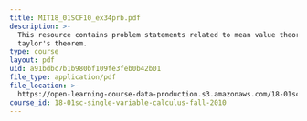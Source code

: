 ```yaml
---
title: MIT18_01SCF10_ex34prb.pdf
description: >-
  This resource contains problem statements related to mean value theorem and
  taylor's theorem.
type: course
layout: pdf
uid: a91bdbc7b1b980bf109fe3feb0b42b01
file_type: application/pdf
file_location: >-
  https://open-learning-course-data-production.s3.amazonaws.com/18-01sc-single-variable-calculus-fall-2010/a91bdbc7b1b980bf109fe3feb0b42b01_MIT18_01SCF10_ex34prb.pdf
course_id: 18-01sc-single-variable-calculus-fall-2010
---
```

